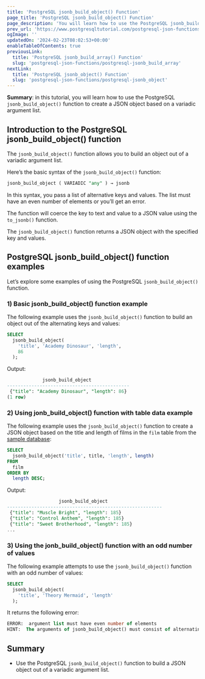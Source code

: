 ```yaml
---
title: 'PostgreSQL jsonb_build_object() Function'
page_title: 'PostgreSQL jsonb_build_object() Function'
page_description: 'You will learn how to use the PostgreSQL jsonb_build_object() function to create a JSON object based on a variadic argument list.'
prev_url: 'https://www.postgresqltutorial.com/postgresql-json-functions/postgresql-jsonb_build_object/'
ogImage: ''
updatedOn: '2024-02-23T08:02:53+00:00'
enableTableOfContents: true
previousLink:
  title: 'PostgreSQL jsonb_build_array() Function'
  slug: 'postgresql-json-functions/postgresql-jsonb_build_array'
nextLink:
  title: 'PostgreSQL jsonb_object() Function'
  slug: 'postgresql-json-functions/postgresql-jsonb_object'
---
```


**Summary**: in this tutorial, you will learn how to use the PostgreSQL `jsonb_build_object()` function to create a JSON object based on a variadic argument list.

## Introduction to the PostgreSQL jsonb_build_object() function

The `jsonb_build_object()` function allows you to build an object out of a variadic argument list.

Here’s the basic syntax of the `jsonb_build_object()` function:

```sql
jsonb_build_object ( VARIADIC "any" ) → jsonb
```

In this syntax, you pass a list of alternative keys and values. The list must have an even number of elements or you’ll get an error.

The function will coerce the key to text and value to a JSON value using the `to_jsonb()` function.

The `jsonb_build_object()` function returns a JSON object with the specified key and values.

## PostgreSQL jsonb_build_object() function examples

Let’s explore some examples of using the PostgreSQL `jsonb_build_object()` function.

### 1\) Basic jsonb_build_object() function example

The following example uses the `jsonb_build_object()` function to build an object out of the alternating keys and values:

```sql
SELECT
  jsonb_build_object(
    'title', 'Academy Dinosaur', 'length',
    86
  );
```

Output:

```sql
             jsonb_build_object
---------------------------------------------
 {"title": "Academy Dinosaur", "length": 86}
(1 row)
```

### 2\) Using jonb_build_object() function with table data example

The following example uses the `jsonb_build_object()` function to create a JSON object based on the title and length of films in the `film` table from the [sample database](../postgresql-getting-started/postgresql-sample-database):

```sql
SELECT
  jsonb_build_object('title', title, 'length', length)
FROM
  film
ORDER BY
  length DESC;
```

Output:

```sql
                   jsonb_build_object
---------------------------------------------------------
 {"title": "Muscle Bright", "length": 185}
 {"title": "Control Anthem", "length": 185}
 {"title": "Sweet Brotherhood", "length": 185}
...
```

### 3\) Using the jonb_build_object() function with an odd number of values

The following example attempts to use the `jsonb_build_object()` function with an odd number of values:

```sql
SELECT
  jsonb_build_object(
    'title', 'Theory Mermaid', 'length'
  );
```

It returns the following error:

```sql
ERROR:  argument list must have even number of elements
HINT:  The arguments of jsonb_build_object() must consist of alternating keys and values.
```

## Summary

- Use the PostgreSQL `jsonb_build_object()` function to build a JSON object out of a variadic argument list.
